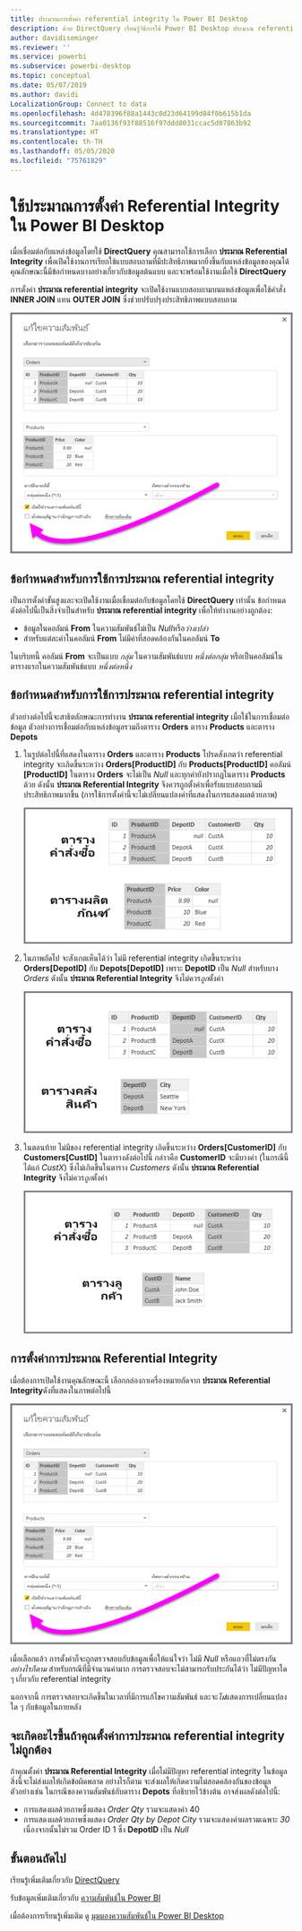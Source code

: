 ```yaml
---
title: ประมาณการตั้งค่า referential integrity ใน Power BI Desktop
description: ด้วย DirectQuery เรียนรู้วิธีการใช้ Power BI Desktop ประมาณ referential integrity
author: davidiseminger
ms.reviewer: ''
ms.service: powerbi
ms.subservice: powerbi-desktop
ms.topic: conceptual
ms.date: 05/07/2019
ms.author: davidi
LocalizationGroup: Connect to data
ms.openlocfilehash: 4d478396f88a1443c0d23d64199d84f0b615b1da
ms.sourcegitcommit: 7aa0136f93f88516f97ddd8031ccac5d07863b92
ms.translationtype: HT
ms.contentlocale: th-TH
ms.lasthandoff: 05/05/2020
ms.locfileid: "75761829"
---
```

# <a name="apply-the-assume-referential-integrity-setting-in-power-bi-desktop"></a>ใช้ประมาณการตั้งค่า Referential Integrity ใน Power BI Desktop
เมื่อเชื่อมต่อกับแหล่งข้อมูลโดยใช้ **DirectQuery** คุณสามารถใช้การเลือก **ประมาณ Referential Integrity** เพื่อเปิดใช้งานการเรียกใช้แบบสอบถามที่มีปะสิทธิภาพมากยิ่งขึ้นกับแหล่งข้อมูลของคุณได้ คุณลักษณะนี้มีข้อกำหนดบางอย่างเกี่ยวกับข้อมูลต้นแบบ และจะพร้อมใช้งานเมื่อใช้ **DirectQuery**

การตั้งค่า **ประมาณ referential integrity** จะเปิดใช้งานแบบสอบถามบนแหล่งข้อมูลเพื่อใช้คำสั่ง **INNER JOIN**่ แทน **OUTER JOIN** ซึ่งช่วยปรับปรุงประสิทธิภาพแบบสอบถาม

![](media/desktop-assume-referential-integrity/assume-referential-integrity_1.png)

## <a name="requirements-for-using-assume-referential-integrity"></a>ข้อกำหนดสำหรับการใช้การประมาณ referential integrity
เป็นการตั้งค่าขั้นสูงและจะเปิดใช้งานเมื่อเชื่อมต่อกับข้อมูลโดยใช้ **DirectQuery** เท่านั้น ข้อกำหนดดังต่อไปนี้เป็นสิ่งจำเป็นสำหรับ **ประมาณ referential integrity** เพื่อให้ทำงานอย่างถูกต้อง:

* ข้อมูลในคอลัมน์ **From** ในความสัมพันธ์ไม่เป็น *Null*หรือ*ว่างเปล่า*
* สำหรับแต่ละค่าในคอลัมน์ **From** ไม่มีค่าที่สอดคล้องกันในคอลัมน์ **To**

ในบริบทนี้ คอลัมน์ **From** จะเป็นแบบ *กลุ่ม* ในความสัมพันธ์แบบ *หนึ่งต่อกลุ่ม* หรือเป็นคอลัมน์ในตารางแรกในความสัมพันธ์แบบ *หนึ่งต่อหนึ่ง*

## <a name="example-of-using-assume-referential-integrity"></a>ข้อกำหนดสำหรับการใช้การประมาณ referential integrity
ตัวอย่างต่อไปนี้จะสาธิตลักษณะการทำงาน **ประมาณ referential integrity** เมื่อใช้ในการเชื่อมต่อข้อมูล ตัวอย่างการเชื่อมต่อกับแหล่งข้อมูลรวมถึงตาราง **Orders** ตาราง **Products** และตาราง **Depots**

1. ในรูปต่อไปนี้ที่แสดงในตาราง **Orders** และตาราง **Products** โปรดสังเกตว่า referential integrity จะเกิดขึ้นระหว่าง **Orders[ProductID]** กับ **Products[ProductID]** คอลัมน์ **[ProductID]** ในตาราง **Orders** จะไม่เป็น *Null* และทุกค่ายังปรากฏในตาราง **Products** ด้วย ดังนั้น **ประมาณ Referential Integrity** จึงควรถูกตั้งค่าเพื่อรับแบบสอบถามมีประสิทธิภาพมากขึ้น (การใช้การตั้งค่านี้จะไม่เปลี่ยนแปลงค่าที่แสดงในการแสดงผลด้วยภาพ)
   
   ![](media/desktop-assume-referential-integrity/assume-referential-integrity_2.png)
2. ในภาพถัดไป จะสังเกตเห็นได้ว่า ไม่มี referential integrity เกิดขึ้นระหว่าง **Orders[DepotID]** กับ **Depots[DepotID]** เพราะ **DepotID** เป็น *Null* สำหรับบาง *Orders* ดังนั้น **ประมาณ Referential Integrity** จึงไม่ควร*ถูก*ตั้งค่า
   
   ![](media/desktop-assume-referential-integrity/assume-referential-integrity_3.png)
3. ในตอนท้าย ไม่มีของ referential integrity เกิดขึ้นระหว่าง **Orders[CustomerID]** กับ **Customers[CustID]** ในตารางดังต่อไปนี้ กล่าวคือ **CustomerID** จะมีบางค่า (ในกรณีนี้ ได้แก่ *CustX*) ซึ่งไม่เกิดขึ้นในตาราง *Customers* ดังนั้น **ประมาณ Referential Integrity** จึงไม่ควร*ถูก*ตั้งค่า
   
   ![](media/desktop-assume-referential-integrity/assume-referential-integrity_4.png)

## <a name="setting-assume-referential-integrity"></a>การตั้งค่าการประมาณ Referential Integrity
เมื่อต้องการเปิดใช้งานคุณลักษณะนี้ เลือกกล่องกาเครื่องหมายถัดจาก **ประมาณ Referential Integrity**ดังที่แสดงในภาพต่อไปนี้

![](media/desktop-assume-referential-integrity/assume-referential-integrity_1.png)

เมื่อเลือกแล้ว การตั้งค่าก็จะถูกตรวจสอบกับข้อมูลเพื่อให้แน่ใจว่า ไม่มี *Null* หรือแถวที่ไม่ตรงกัน *อย่างไรก็ตาม* สำหรับกรณีที่มีจำนวนค่ามาก การตรวจสอบจะไม่สามารถรับประกันได้ว่า ไม่มีปัญหาใด ๆ เกี่ยวกับ referential integrity

นอกจากนี้ การตรวจสอบจะเกิดขึ้นในเวลาที่มีการแก้ไขความสัมพันธ์ และจะ*ไม่*แสดงการเปลี่ยนแปลงใด ๆ กับข้อมูลในภายหลัง

## <a name="what-happens-if-you-incorrectly-set-assume-referential-integrity"></a>จะเกิดอะไรขึ้นถ้าคุณตั้งค่าการประมาณ referential integrity ไม่ถูกต้อง
ถ้าคุณตั้งค่า **ประมาณ Referential Integrity** เมื่อไม่มีปัญหา referential integrity ในข้อมูล สิ่งนี้จะไม่ส่งผลให้เกิดข้อผิดพลาด อย่างไรก็ตาม จะส่งผลให้เกิดความไม่สอดคล้องกันของข้อมูล ตัวอย่างเช่น ในกรณีของความสัมพันธ์กับตาราง **Depots** ที่อธิบายไว้ข้างต้น อาจส่งผลดังต่อไปนี้:

* การแสดงผลด้วยภาพซึ่งแสดง *Order Qty* รวมจะแสดงค่า 40
* การแสดงผลด้วยภาพซึ่งแสดง *Order Qty by Depot City* รวมจะแสดงค่าผลรวมเฉพาะ *30* เนื่องจากนั้นไม่รวม Order ID 1 ซึ่ง **DepotID** เป็น *Null*

## <a name="next-steps"></a>ขั้นตอนถัดไป
เรียนรู้เพิ่มเติมเกี่ยวกับ [DirectQuery](desktop-use-directquery.md)

รับข้อมูลเพิ่มเติมเกี่ยวกับ [ความสัมพันธ์ใน Power BI](desktop-create-and-manage-relationships.md)

เมื่อต้องการเรียนรู้เพิ่มเติม ดู [มุมมองความสัมพันธ์ใน Power BI Desktop](desktop-relationship-view.md)

